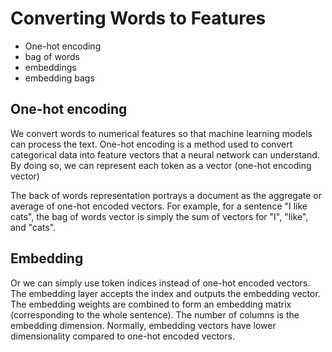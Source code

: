 # Converting Words to Features

- One-hot encoding 
- bag of words
- embeddings
- embedding bags


## One-hot encoding
We convert words to numerical features so that machine learning models can process the text.
One-hot encoding is a method used to convert categorical data into feature vectors that a neural network can understand.
By doing so, we can represent each token as a vector (one-hot encoding vector)

The back of words representation portrays a document as the aggregate or average of one-hot encoded vectors. For example, for a sentence "I like cats", the bag of words vector is simply the sum of vectors for "I", "like", and "cats". 

## Embedding

Or we can simply use token indices instead of one-hot encoded vectors. The embedding layer accepts the index and outputs the embedding vector. The embedding weights are combined to form an embedding matrix (corresponding to the whole sentence).
The number of columns is the embedding dimension. Normally, embedding vectors have lower dimensionality compared to one-hot encoded vectors.